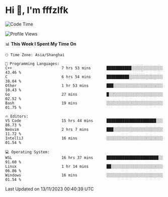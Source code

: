 # Hi 👋, I'm fffzlfk

<!--START_SECTION:waka-->
![Code Time](http://img.shields.io/badge/Code%20Time-563%20hrs%2049%20mins-blue)

![Profile Views](http://img.shields.io/badge/Profile%20Views-0-blue)

📊 **This Week I Spent My Time On** 

```text
🕑︎ Time Zone: Asia/Shanghai

💬 Programming Languages: 
C++                      7 hrs 53 mins       ███████████░░░░░░░░░░░░░░   43.46 % 
C                        6 hrs 54 mins       ██████████░░░░░░░░░░░░░░░   38.04 % 
Other                    1 hr 53 mins        ███░░░░░░░░░░░░░░░░░░░░░░   10.43 % 
Go                       27 mins             █░░░░░░░░░░░░░░░░░░░░░░░░   02.52 % 
Bash                     19 mins             ░░░░░░░░░░░░░░░░░░░░░░░░░   01.75 % 

🔥 Editors: 
VS Code                  15 hrs 44 mins      ██████████████████████░░░   86.73 % 
Neovim                   2 hrs 7 mins        ███░░░░░░░░░░░░░░░░░░░░░░   11.72 % 
IntelliJ                 16 mins             ░░░░░░░░░░░░░░░░░░░░░░░░░   01.54 % 

💻 Operating System: 
WSL                      16 hrs 37 mins      ███████████████████████░░   91.60 % 
Linux                    1 hr 14 mins        ██░░░░░░░░░░░░░░░░░░░░░░░   06.86 % 
Windows                  16 mins             ░░░░░░░░░░░░░░░░░░░░░░░░░   01.54 % 
```


 Last Updated on 13/11/2023 00:40:39 UTC
<!--END_SECTION:waka-->

